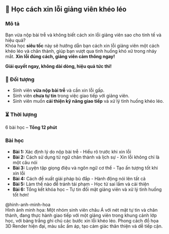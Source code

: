 ## 📌 Học cách xin lỗi giảng viên khéo léo  

### Mô tả  
Bạn vừa nộp bài trễ và không biết cách xin lỗi giảng viên sao cho tinh tế và hiệu quả?  
Khóa học **siêu tốc** này sẽ hướng dẫn bạn cách xin lỗi giảng viên một cách khéo léo và chân thành, giúp bạn vượt qua tình huống khó xử trong nháy mắt. **Xin lỗi đúng cách, giảng viên cảm thông ngay!**

**Giải quyết ngay, không dài dòng, hiệu quả tức thì!**  

### 🎯 Đối tượng  
- Sinh viên **vừa nộp bài trễ** và cần xin lỗi gấp.  
- Sinh viên **chưa tự tin** trong việc giao tiếp với giảng viên.  
- Sinh viên muốn **cải thiện kỹ năng giao tiếp** và xử lý tình huống khéo léo.  

### ⏳ Thời lượng  
6 bài học – **Tổng 12 phút**  

### Bài học  
- **Bài 1:** Xác định lý do nộp bài trễ - Hiểu rõ trước khi xin lỗi  
- **Bài 2:** Cách sử dụng từ ngữ chân thành và lịch sự - Xin lỗi không chỉ là một câu nói  
- **Bài 3:** Luyện tập giọng điệu và ngôn ngữ cơ thể - Tạo ấn tượng tốt khi xin lỗi  
- **Bài 4:** Cách đề xuất giải pháp bù đắp - Hành động nói lên tất cả  
- **Bài 5:** Làm thế nào để tránh tái phạm - Học từ sai lầm và cải thiện  
- **Bài 6:** Tổng kết khóa học – Tự tin đối mặt giảng viên và xử lý tình huống tốt hơn!  

@hinh-anh-minh-hoa  
Hình ảnh minh họa: Một nhóm sinh viên châu Á với nét mặt tự tin và chân thành, đang thực hành giao tiếp với một giảng viên trong khung cảnh lớp học, với bảng trắng ghi chú các bước xin lỗi khéo léo. Phong cách đồ họa 3D Render hiện đại, màu sắc ấm áp, tạo cảm giác thân thiện và dễ tiếp cận.